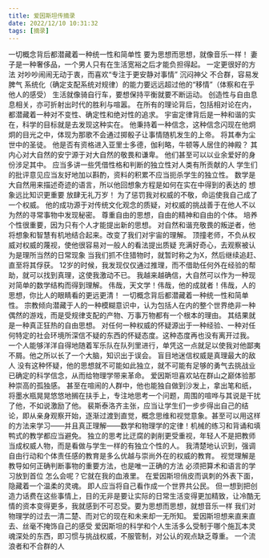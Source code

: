 ```yaml
---
title: 爱因斯坦传摘录
date: 2022/12/10 10:31:32
tags: [摘录]
---
```

一切概念背后都潜藏着一种统一性和简单性
要为思想而思想，就像音乐一样！
妻子是一种奢侈品，一个男人只有在生活宽裕之后才能负担得起。
一定更很好的方法
对吵吵闹闹无动于衷，而喜欢“专注于更安静对事情”
沉闷神父
不合群，容易发脾气
系统化（确定支配系统对规律）的能力要远远超过他的“移情”（体察和在乎他人的感受）
生活就像骑自行车，要想保持平衡就要不断运动。
创造性与自由息息相关，亦可折射出时代的胜利与喧嚣。
在所有的理论背后，包括相对论在内，都潜藏着一种对不变性、确定性和绝对性的追求。
宇宙定律背后是一种和谐的实在，科学的目标就是去发现这种实在。
他秉持着一种信念，这种信念闪现在他炯炯的目光之中，体现为那歌不会通过掷骰子让事情随机发生的上帝。
将其奉为尘世中的圣徒。
他是否有资格进入亚里士多德，伽利略，牛顿等人居住的神殿？
其内心对大自然的安宁源于对大自然的敬畏和谦卑。
他们甚至可以以业余爱好的身份涉足其中。
应当多讲一些凭借性格和判断的独立性对人类有所贡献的人
学生们的批评意见应当友好地加以斟酌，资料的积累不应当扼杀学生的独立性。
数学是大自然用来描述奇迹的语言，所以他回想象方程是如何在实在中得到的表达的
想象远比知识更重要
放肆无礼万岁！
为了惩罚我对权威的不敬，命运使我自己成了一个权威。
他的成功源于对传统文化观念的质疑，对权威的挑战善于在他人不以为然的寻常事物中发现秘密。
尊重自由的思想，自由的精神和自由的个体。
培养个性很重要，因为只有个人才能提出新的思想。
对自然和谐充敬畏的叛逆者，他将想象和智慧有机地结合起来。改变了我们对宇宙的理解。
顶撞老师，不负从权威对权威的蔑视，使他很容易对一般人的看法提出质疑
充满好奇心，去观察被认为是理所当然的日常现象
当我们抓不住猎物时，就暂时称之为X，然后继续追赶、直至将其俘获。
12岁的时候，我发现仅仅通过推理，而不借助任何外在经验的帮助，就可以找到真理，这使我激动不已。
我越来越确信，大自然可以作为一种现对简单的数学结构而得到理解。
伟哉，天文学！伟哉，他的成就者！伟哉，人的思想，你比人的眼睛看的更远更清！
一切概念背后都潜藏着一种统一性和简单性。
宗教倾向潜藏于人的一种模糊意识中，认为包括人在内的整个世界绝非一种偶然的游戏，而是受规律支配的产物、万事万物都有一个根本的理由。
其结果就是一种真正狂热的自由思想。
对任何一种权威的怀疑源出于一种经验、一种对任何特定的社会环境所深信不疑的东西的怀疑态度。这种态度再也没有离开过我。
一个人能够洋洋自得地随着军乐队在队列里进行，单凭这一点就足以使我对他鄙夷不屑。他之所以长了一个大脑，知识出于误会。
盲目地迷信权威是真理最大的敌人
没有这种怀疑，他的思想就不可能如此独立，就不可能有足够的勇气去挑战业已确定的科学信念，从而给物理学带来革命。
爱因斯坦喜欢站在群山之巅体验那种崇高的孤独感。
甚至在喧闹的人群中，他也能独自做到沙发上，拿出笔和纸，将墨水瓶晃晃悠悠地搁在扶手上，专注地思考一个问题，周围的喧哗与其说是干扰了他，不如说激励了他。
裴斯泰洛齐主张，应当让学生们一步步得出自己的结论，即从亲身观察开始，逐渐过渡到直觉，概念思维和视觉意象。甚至可以用这样的方法来学习——并且真正理解——数学和物理学的定律！机械的练习和背诵和填鸭式的教学都应当避免。
独立的思考比迂腐的剥削更受重视，年轻人不是把教师当成权威人物，而是看做与学生一样的有独立个性的人。
我清楚地认识到，强调自由行动和个体责任感的教育是多么优越与崇尚外在的权威的教育。
视觉理解是教导如何正确判断事物的重要方法，也是唯一正确的方法
必须把算术和语言的学习放到首位
怎么会呢？它就在我的血液里。
在爱因斯坦俏皮而讽刺的外表下面，隐藏着一个温柔的灵魂。
即人应当将自己看作成一个世界共公民。
但一想到把创造力话费在这些事情上，目的无非是要让实际的日常生活变得更加精致，让冷酷无情的资本变得更多，我就感到不可忍受。要为思想而思想，就想音乐一样
我们对物理学的过去一清二楚、而对它的现在和未来却一无所知。
爱因斯坦想来直来直去、丝毫不掩饰自己的感受
爱因斯坦的科学和个人生活多么受制于哪个施瓦本灵魂深处的东西，即习惯与挑战权威，不服管制，对公认的观点缺乏尊重。
一个流浪者和不合群的人
